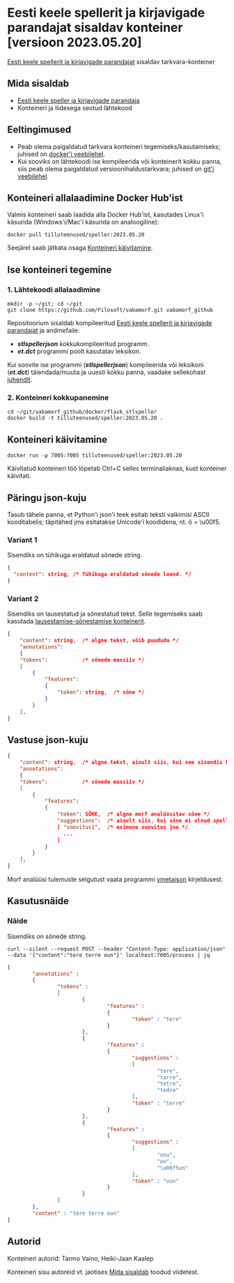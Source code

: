 # Eesti keele spellerit ja kirjavigade parandajat sisaldav konteiner [versioon 2023.05.20]

[Eesti keele spellerit ja kirjavigade parandajat](https://github.com/Filosoft/vabamorf/tree/master/apps/cmdline/stlspellerjson) sisaldav tarkvara-konteiner

## Mida sisaldab <a name="Mida_sisaldab"></a>

* [Eesti keele speller ja kirjavigade parandaja](https://github.com/Filosoft/vabamorf/tree/master/apps/cmdline/stlspellerjson)
* Konteineri ja liidesega seotud lähtekood

## Eeltingimused

* Peab olema paigaldatud tarkvara konteineri tegemiseks/kasutamiseks; juhised on [docker'i veebilehel](https://docs.docker.com/).
* Kui sooviks on lähtekoodi ise kompileerida või konteinerit kokku panna, siis peab olema paigaldatud versioonihaldustarkvara; juhised on [git'i veebilehel](https://git-scm.com/).

## Konteineri allalaadimine Docker Hub'ist

Valmis konteineri saab laadida alla Docker Hub'ist, kasutades Linux'i käsurida (Windows'i/Mac'i käsurida on analoogiline):

```commandline
docker pull tilluteenused/speller:2023.05.20
```

Seejärel saab jätkata osaga [Konteineri käivitamine](#Konteineri_käivitamine).

## Ise konteineri tegemine

### 1. Lähtekoodi allalaadimine

```commandline
mkdir -p ~/git; cd ~/git
git clone https://github.com/Filosoft/vabamorf.git vabamorf_github
```

Repositoorium sisaldab kompileeritud [Eesti keele spellerit ja kirjavigade parandajat](https://github.com/Filosoft/vabamorf/tree/master/apps/cmdline/stlspellerjson) ja andmefaile:

* **_stlspellerjson_** kokkukompileeritud programm.
* **_et.dct_** programmi poolt kasutatav leksikon.

Kui soovite ise programmi (**_stlspellerjson_**) kompileerida või leksikoni (**_et.dct_**) täiendada/muuta ja uuesti kokku panna,
vaadake sellekohast [juhendit](https://github.com/Filosoft/vabamorf/blob/master/doc/programmid_ja_sonastikud.md).

### 2. Konteineri kokkupanemine

```commandline
cd ~/git/vabamorf_github/docker/flask_stlspeller
docker build -t tilluteenused/speller:2023.05.20 .
```

## Konteineri käivitamine <a name="Konteineri_käivitamine"></a>

```commandline
docker run -p 7005:7005 tilluteenused/speller:2023.05.20
```

Käivitatud konteineri töö lõpetab Ctrl+C selles terminaliaknas, kust konteiner käivitati.

## Päringu json-kuju

Tasub tähele panna, et Python'i json'i teek esitab teksti vaikimisi ASCII kooditabelis;
täpitähed jms esitatakse Unicode'i koodidena, nt. õ = \u00f5.

### Variant 1

Sisendiks on tühikuga eraldatud sõnede string.

```json
{
  "content": string, /* Tühikuga eraldatud sõnede loend. */
}
```

### Variant 2

Sisendiks on lausestatud ja sõnestatud tekst. Selle tegemiseks saab kasutada [lausestamise-sõnestamise konteinerit](https://github.com/Filosoft/vabamorf/tree/master/docker/flask_vmetajson).

```json
{
    "content": string,  /* algne tekst, võib puududa */
    "annotations":
    {
    "tokens":           /* sõnede massiiv */
    [
        {
            "features":
            {
                "token": string,  /* sõne */
            }
        }
    ],
}
```

## Vastuse json-kuju

```json
{
    "content": string,  /* algne tekst, ainult siis, kui see sisendis ka oli */
    "annotations":
    {
    "tokens":           /* sõnede massiiv */
    [
        {
            "features":
            {
                "token": SÕNE,  /* algne morf analüüsitav sõne */
                "suggestions":  /* ainult siis, kui sõne ei olnud spelleri mõttes korrektne */
                [ "soovitus1",  /* esimene soovitus jne */
                  ...
                ]                
            }
        }
    ],
}
```

Morf analüüsi tulemuste selgutust vaata programmi [vmetajson](https://github.com/Filosoft/vabamorf/blob/master/apps/cmdline/vmetajson/README.md) kirjeldusest.

## Kasutusnäide

### Näide

Sisendiks on sõnede string.

```commandline
curl --silent --request POST --header "Content-Type: application/json" --data '{"content":"tere terre oun"}' localhost:7005/process | jq
```

```json
{
        "annotations" : 
        {
                "tokens" : 
                [
                        {
                                "features" : 
                                {
                                        "token" : "tere"
                                }
                        },
                        {
                                "features" : 
                                {
                                        "suggestions" : 
                                        [
                                                "tere",
                                                "tarre",
                                                "tetre",
                                                "tedre"
                                        ],
                                        "token" : "terre"
                                }
                        },
                        {
                                "features" : 
                                {
                                        "suggestions" : 
                                        [
                                                "onu",
                                                "on",
                                                "\u00f5un"
                                        ],
                                        "token" : "oun"
                                }
                        }
                ]
        },
        "content" : "tere terre oun"
}

```

## Autorid

Konteineri autorid: Tarmo Vaino, Heiki-Jaan Kaalep

Konteineri sisu autoreid vt. jaotises [Mida sisaldab](#Mida_sisaldab) toodud viidetest.
